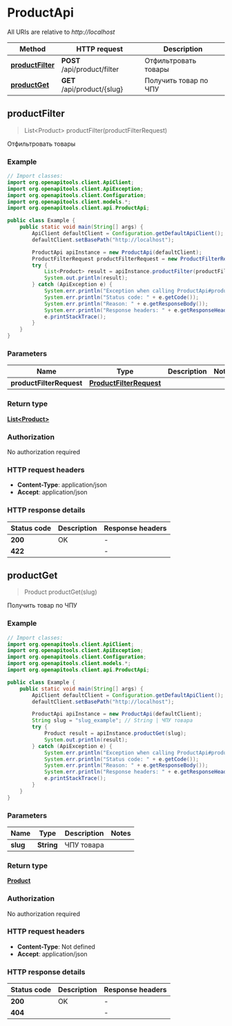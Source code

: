 # ProductApi

All URIs are relative to *http://localhost*

| Method | HTTP request | Description |
|------------- | ------------- | -------------|
| [**productFilter**](ProductApi.md#productFilter) | **POST** /api/product/filter | Отфильтровать товары |
| [**productGet**](ProductApi.md#productGet) | **GET** /api/product/{slug} | Получить товар по ЧПУ |



## productFilter

> List&lt;Product&gt; productFilter(productFilterRequest)

Отфильтровать товары

### Example

```java
// Import classes:
import org.openapitools.client.ApiClient;
import org.openapitools.client.ApiException;
import org.openapitools.client.Configuration;
import org.openapitools.client.models.*;
import org.openapitools.client.api.ProductApi;

public class Example {
    public static void main(String[] args) {
        ApiClient defaultClient = Configuration.getDefaultApiClient();
        defaultClient.setBasePath("http://localhost");

        ProductApi apiInstance = new ProductApi(defaultClient);
        ProductFilterRequest productFilterRequest = new ProductFilterRequest(); // ProductFilterRequest | 
        try {
            List<Product> result = apiInstance.productFilter(productFilterRequest);
            System.out.println(result);
        } catch (ApiException e) {
            System.err.println("Exception when calling ProductApi#productFilter");
            System.err.println("Status code: " + e.getCode());
            System.err.println("Reason: " + e.getResponseBody());
            System.err.println("Response headers: " + e.getResponseHeaders());
            e.printStackTrace();
        }
    }
}
```

### Parameters


| Name | Type | Description  | Notes |
|------------- | ------------- | ------------- | -------------|
| **productFilterRequest** | [**ProductFilterRequest**](ProductFilterRequest.md)|  | |

### Return type

[**List&lt;Product&gt;**](Product.md)

### Authorization

No authorization required

### HTTP request headers

- **Content-Type**: application/json
- **Accept**: application/json


### HTTP response details
| Status code | Description | Response headers |
|-------------|-------------|------------------|
| **200** | OK |  -  |
| **422** |  |  -  |


## productGet

> Product productGet(slug)

Получить товар по ЧПУ

### Example

```java
// Import classes:
import org.openapitools.client.ApiClient;
import org.openapitools.client.ApiException;
import org.openapitools.client.Configuration;
import org.openapitools.client.models.*;
import org.openapitools.client.api.ProductApi;

public class Example {
    public static void main(String[] args) {
        ApiClient defaultClient = Configuration.getDefaultApiClient();
        defaultClient.setBasePath("http://localhost");

        ProductApi apiInstance = new ProductApi(defaultClient);
        String slug = "slug_example"; // String | ЧПУ товара
        try {
            Product result = apiInstance.productGet(slug);
            System.out.println(result);
        } catch (ApiException e) {
            System.err.println("Exception when calling ProductApi#productGet");
            System.err.println("Status code: " + e.getCode());
            System.err.println("Reason: " + e.getResponseBody());
            System.err.println("Response headers: " + e.getResponseHeaders());
            e.printStackTrace();
        }
    }
}
```

### Parameters


| Name | Type | Description  | Notes |
|------------- | ------------- | ------------- | -------------|
| **slug** | **String**| ЧПУ товара | |

### Return type

[**Product**](Product.md)

### Authorization

No authorization required

### HTTP request headers

- **Content-Type**: Not defined
- **Accept**: application/json


### HTTP response details
| Status code | Description | Response headers |
|-------------|-------------|------------------|
| **200** | OK |  -  |
| **404** |  |  -  |

